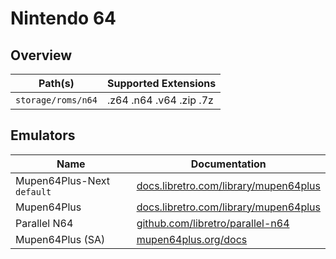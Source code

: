 # Nintendo 64

## Overview

| Path(s) | Supported Extensions |
| --- | --- |
| `storage/roms/n64` | .z64 .n64 .v64 .zip .7z |

## Emulators

| Name | Documentation |
| --- | --- |
| Mupen64Plus-Next &nbsp; `default` | [docs.libretro.com/library/mupen64plus](https://docs.libretro.com/library/mupen64plus/) |
| Mupen64Plus | [docs.libretro.com/library/mupen64plus](https://docs.libretro.com/library/mupen64plus/) |
| Parallel N64 | [github.com/libretro/parallel-n64](https://github.com/libretro/parallel-n64) |
| Mupen64Plus (SA) | [mupen64plus.org/docs](https://mupen64plus.org/docs/) |